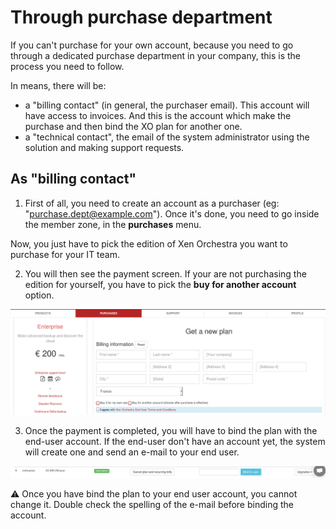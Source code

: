 # Through purchase department

If you can't purchase for your own account, because you need to go through a dedicated purchase department in your company, this is the process you need to follow.

In means, there will be:

* a "billing contact" (in general, the purchaser email). This account will have access to invoices. And this is the account which make the purchase and then bind the XO plan for another one.
* a "technical contact", the email of the system administrator using the solution and making support requests.

## As "billing contact"

1. First of all, you need to create an account as a purchaser (eg: "purchase.dept@example.com"). Once it's done, you need to go inside the member zone, in the **purchases** menu.


Now, you just have to pick the edition of Xen Orchestra you want to purchase for your IT team.

2. You will then see the payment screen. If your are not purchasing the edition for yourself, you have to pick the **buy for another account** option. 

![](./assets/purchase-for-another.png)

3. Once the payment is completed, you will have to bind the plan with the end-user account. If the end-user don't have an account yet, the system will create one and send an e-mail to your end user. 

![](./assets/bind-process.png)

:warning: Once you have bind the plan to your end user account, you cannot change it. Double check the spelling of the e-mail before binding the account.
